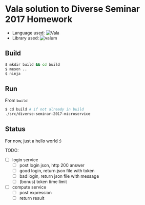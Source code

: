 # Vala solution to Diverse Seminar 2017 Homework

- Language used: ![Vala](https://wiki.gnome.org/Projects/Vala/)
- Library used: ![valum](https://github.com/valum-framework/valum)

## Build

```bash
$ mkdir build && cd build
$ meson ..
$ ninja
```

## Run

From `build`

```bash
$ cd build # if not already in build
./src/diverse-seminar-2017-microservice
```

## Status

For now, just a hello world :)

TODO:
- [ ] login service
	- [ ] post login json, http 200 answer
	- [ ] good login, return json file with token
	- [ ] bad login, return json file with message
	- [ ] (bonus) token time limit
- [ ] compute service
	- [ ] post expression
	- [ ] return result
